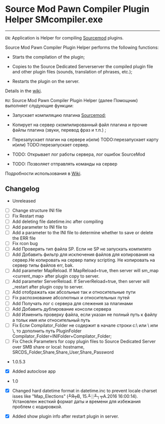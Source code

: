# Source Mod Pawn Compiler Plugin Helper SMcompiler.exe
---
```EN```: Application is Helper for compiling [Sourcemod](https://www.sourcemod.net) plugins.

Source Mod Pawn Compiler Plugin Helper performs the following functions:
  
- Starts the compilation of the plugin;

- Copies to the Source Dedicated Serverserver the compiled plugin file and other plugin files (sounds, translation of phrases, etc.);

- Restarts the plugin on the server.

Details in the [wiki](https://github.com/k64t34/SourceModPawnCompilerPluginHelper/wiki).

```RU```: Source Mod Pawn Compiler Plugin Helper (далее Помощник) выполняет слудующие функции: 
- Запускает компиляцию плагина [Sourcemod](https://www.sourcemod.net);

- Копирует на сервер скомпилированный файл плагина и прочие файлы плагина (звуки, перевод фраз и т.п.) ;

- Перезапускает плагин на сервере и(или) TODO:перезапускает карту и(или) TODO:перезапускает сервер.

- TODO: Открывает лог работы сервера, лог ошибок SourceMod

- TODO: Позволяет отправлять команды на сервер

Подробности использования в [Wiki](https://github.com/k64t34/SourceModPawnCompilerPluginHelper/wiki).

## Changelog 
* Unreleased 
- [ ] Change structure INI file
- [ ] Fix Restart map
- [ ] Add deleting file  datetime.inc after compiling
- [ ] Add parameter to INI file to 
- [ ] Add a parameter to the INI file to determine whether to save or delete the ERR file
- [ ] Fix rcon bug
- [ ] Add Проверять тип файла SP. Если не SP не запускать компилято
- [ ] Add Добавить фильтр для исключения файлов для копирования на сервер.Не копировать на сервер папку scripting. Не копировать на сервер типы файлов err, bak.
- [ ] Add parameter MapReload. If MapReload=true, then server will sm_map <current_map> after plugin copy to server.
- [ ] Add parameter ServerReload. If ServerReload=true, then server will _restart after plugin copy to server. 
- [ ] Add отображать как абсольные так и относительные пути
- [ ] Fix распознование абсолютных и относительных путей 
- [ ] Add Получать лог с сервера для слежения за плагинами 
- [ ] Add Добавить дублирование консоли сервера
- [ ] Add Изменить проверку файла, если указан не полный путь к файлу а тольк имя или относительный путь
- [ ] Fix Если Compilator_Folder не содержит в начале строки с:\ или \ или \\, то дополнить путь PluginFolder	Compilator_Folder=INIFolder+Compilator_Folder;
- [ ] Fix Check Parameters for copy plugin files to Source Dedicated Server over SMB share or local: hostname, SRCDS_Folder,Share,Share_User,Share_Password
* 1.0.5.3  
- [x] Added autoclose app 
* 1.0
- [x] Changed hard datetime format in datetime.inc to prevent locale charset isses  like "Map_Elections" (╨Я╤В, 15.╨░╨┐╤А.2016 16:00:14).  
    Установлен жесткий формат даты и времени для избежания проблем с кодировкой.
- [x] Added show plugin info after restart plugin in server.

